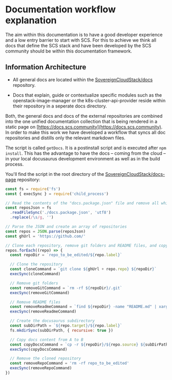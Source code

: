 # Documentation workflow explanation

The aim within this documentation is to have a good developer experience and a low entry barrier to start with SCS. For this to achieve we think all docs that define the SCS stack and have been developed by the SCS community should be within this documentation framework.

## Information Architecture

- All general docs are located within the [SovereignCloudStack/docs](https://github.com/SovereignCloudStack/docs) repository.

- Docs that explain, guide or contextualize specific modules such as the openstack-image-manager or the k8s-cluster-api-provider reside within their repository in a seperate docs directory.

Both, the general docs and docs of the external repositories are combined into the one unified documentation collection that is being rendered in a static page on [https://docs.scs.community](https://docs.scs.community). In order to make this work we have developed a workflow that syncs all doc repositories and distills only the relevant markdown files.

The script is called `getDocs`. It is a postinstall script and is executed after `npm install`. This has the advantage to have the docs – coming from the cloud – in your local docusaurus development environment as well as in the build process.

You'll find the script in the root directory of the [SovereignCloudStack/docs-page](https://github.com/SovereignCloudStack/docs-page) repository:

```js title="getDocs.js"
const fs = require('fs')
const { execSync } = require('child_process')

// Read the contents of the "docs.package.json" file and remove all whitespace
const reposJson = fs
  .readFileSync('./docs.package.json', 'utf8')
  .replace(/\s/g, '')

// Parse the JSON and create an array of repositories
const repos = JSON.parse(reposJson)
const ghUrl = 'https://github.com/'

// Clone each repository, remove git folders and README files, and copy the docs to the target directory
repos.forEach((repo) => {
  const repoDir = `repo_to_be_edited/${repo.label}`

  // Clone the repository
  const cloneCommand = `git clone ${ghUrl + repo.repo} ${repoDir}`
  execSync(cloneCommand)

  // Remove git folders
  const removeGitCommand = `rm -rf ${repoDir}/.git`
  execSync(removeGitCommand)

  // Remove README files
  const removeReadmeCommand = `find ${repoDir} -name "README.md" | xargs rm -f`
  execSync(removeReadmeCommand)

  // Create the docusaurus subdirectory
  const subDirPath = `${repo.target}/${repo.label}`
  fs.mkdirSync(subDirPath, { recursive: true })

  // Copy docs content from A to B
  const copyDocsCommand = `cp -r ${repoDir}/${repo.source} ${subDirPath}`
  execSync(copyDocsCommand)

  // Remove the cloned repository
  const removeRepoCommand = 'rm -rf repo_to_be_edited'
  execSync(removeRepoCommand)
})
```
